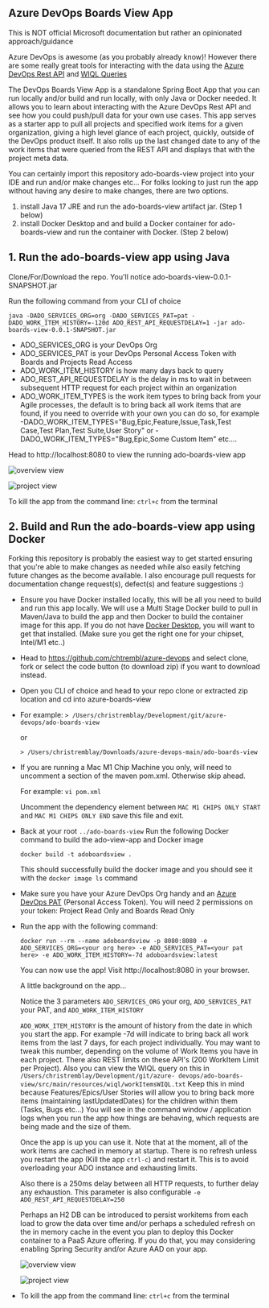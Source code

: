 
## Azure DevOps Boards View App

This is NOT official Microsoft documentation but rather an opinionated approach/guidance

Azure DevOps is awesome (as you probably already know)! However there are some really great tools for interacting with the data using the [Azure DevOps Rest API](https://learn.microsoft.com/en-us/rest/api/azure/devops/?view=azure-devops-rest-7.1)  and [WIQL Queries](https://learn.microsoft.com/en-us/azure/devops/boards/queries/wiql-syntax?view=azure-devops)

The DevOps Boards View App is a standalone Spring Boot App that you can run locally and/or build and run locally, with only Java or Docker needed. It allows you to learn about interacting with the Azure DevOps Rest API and see how you could push/pull data for your own use cases. This app serves as a starter app to pull all projects and specified work items for a given organization, giving a high level glance of each project, quickly, outside of the DevOps product itself. It also rolls up the last changed date to any of the work items that were queried from the REST API and displays that with the project meta data.  

You can certainly import this repository ado-boards-view project into your IDE and run and/or make changes etc... For folks looking to just run the app without having any desire to make changes, there are two options. 

1. install Java 17 JRE and run the ado-boards-view artifact jar. (Step 1 below)
2. install Docker Desktop and and build a Docker container for ado-boards-view and run the container with Docker. (Step 2 below)

## 1. Run the ado-boards-view app using Java
Clone/For/Download the repo. You'll notice ado-boards-view-0.0.1-SNAPSHOT.jar

Run the following command from your CLI of choice

```java -DADO_SERVICES_ORG=org -DADO_SERVICES_PAT=pat -DADO_WORK_ITEM_HISTORY=-120d ADO_REST_API_REQUESTDELAY=1 -jar ado-boards-view-0.0.1-SNAPSHOT.jar```

 - ADO_SERVICES_ORG is your DevOps Org
 - ADO_SERVICES_PAT is your DevOps Personal Access Token with Boards and Projects Read Access
 - ADO_WORK_ITEM_HISTORY is how many days back to query
 - ADO_REST_API_REQUESTDELAY is the delay in ms to wait in between subsequent HTTP request for each project within an organization
 - ADO_WORK_ITEM_TYPES is the work item types to bring back from your Agile processes, the default is to bring back all work items that are found, if you need to override with your own you can do so, for example -DADO_WORK_ITEM_TYPES="Bug,Epic,Feature,Issue,Task,Test Case,Test Plan,Test Suite,User Story" or -DADO_WORK_ITEM_TYPES="Bug,Epic,Some Custom Item" etc....

Head to http://localhost:8080 to view the running ado-boards-view app

![overview view](https://github.com/chtrembl/azure-devops/blob/main/ado-boards-view/overview.png)

![project view](https://github.com/chtrembl/azure-devops/blob/main/ado-boards-view/project.png)

To kill the app from the command line: ```ctrl+c``` from the terminal

## 2. Build and Run the ado-boards-view app using Docker

Forking this repository is probably the easiest way to get started ensuring that you're able to make changes as needed while also easily fetching future changes as the become available. I also encourage pull requests for documentation change request(s), defect(s) and feature suggestions :)

 - Ensure you have Docker installed locally, this will be all you need to build and run this app locally. We will use a Multi Stage Docker build to pull in Maven/Java to build the app and then Docker to build the container image for this app. If you do not have [Docker Desktop](https://www.docker.com/products/docker-desktop/), you will want to get that installed. (Make sure you get the right one for your chipset, Intel/M1 etc..)

 - Head to https://github.com/chtrembl/azure-devops and select clone, fork or select the code button (to download zip) if you want to download instead.

 - Open you CLI of choice and head to your repo clone or extracted zip location and cd into azure-boards-view
 - 
	For example:
```> /Users/christremblay/Development/git/azure-devops/ado-boards-view```
	
	or

	```> /Users/christremblay/Downloads/azure-devops-main/ado-boards-view```


 - If you are running a Mac M1 Chip Machine you only, will need to uncomment a section of the maven pom.xml. Otherwise skip ahead.
 
	For example:
	```vi pom.xml```
	
	Uncomment the dependency element between ```MAC M1 CHIPS ONLY START``` and ```MAC M1 CHIPS ONLY END``` save this file and exit.

 - Back at your root ```../ado-boards-view```
Run the following Docker command to build the ado-view-app and Docker image

	```docker build -t adoboardsview .```

	This should successfully build the docker image and you should see it with the ```docker image ls``` command

 - Make sure you have your Azure DevOps Org handy and an [Azure DevOps PAT](https://learn.microsoft.com/en-us/azure/devops/organizations/accounts/use-personal-access-tokens-to-authenticate?view=azure-devops&tabs=Windows
) (Personal Access Token).
	You will need 2 permissions on your token: Project Read Only and Boards Read Only

 - Run the app with the following command:

	```docker run --rm --name adoboardsview -p 8080:8080 -e ADO_SERVICES_ORG=<your org here> -e ADO_SERVICES_PAT=<your pat here> -e ADO_WORK_ITEM_HISTORY=-7d adoboardsview:latest```

	You can now use the app! Visit http://localhost:8080 in your browser.
	
	A little background on the app...
	
	Notice the 3 parameters ```ADO_SERVICES_ORG``` your org, ```ADO_SERVICES_PAT``` your PAT, and 	```ADO_WORK_ITEM_HISTORY``` 

	```ADO_WORK_ITEM_HISTORY``` is the amount of history from the date in which you start the app. For example -7d will indicate to bring back all work items from the last 7 days, for each project individually. You may want to tweak this number, depending on the volume of Work Items you have in each project. There also REST limits on these API's (200 WorkItem Limit per Project).  Also you can view the WIQL query on this in ```/Users/christremblay/Development/git/azure-
devops/ado-boards-view/src/main/resources/wiql/workItemsWIQL.txt```  Keep this in mind because Features/Epics/User Stories will allow you to bring back more items (maintaining lastUpdatedDates) for the children within them (Tasks, Bugs etc...) You will see in the command window / application logs when you run the app how things are behaving, which requests are being made and the size of them.

	Once the app is up you can use it. Note that at the moment, all of the work items are cached in memory at startup. There is no refresh unless you restart the app (Kill the app ```ctrl-c```) and restart it. This is to avoid overloading your ADO instance and exhausting limits. 

	Also there is a 250ms delay between all HTTP requests, to further delay any exhaustion. This parameter is also configurable ```-e ADO_REST_API_REQUESTDELAY=250```

	Perhaps an H2 DB can be introduced to persist workitems from each load to grow the data over time and/or perhaps a scheduled refresh on the in memory cache in the event you plan to deploy this Docker container to a PaaS Azure offering. If you do that, you may considering enabling Spring Security and/or Azure AAD on your app.

	![overview view](https://github.com/chtrembl/azure-devops/blob/main/ado-boards-view/overview.png)

	![project view](https://github.com/chtrembl/azure-devops/blob/main/ado-boards-view/project.png)

 - To kill the app from the command line: ```ctrl+c``` from the terminal
